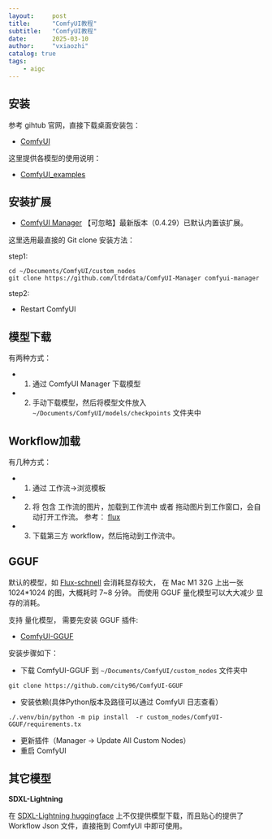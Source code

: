 ```yaml
---
layout:     post
title:      "ComfyUI教程"
subtitle:   "ComfyUI教程"
date:       2025-03-10
author:     "vxiaozhi"
catalog: true
tags:
    - aigc
---
```


## 安装

参考 gihtub 官网，直接下载桌面安装包：

- [ComfyUI](https://github.com/comfyanonymous/ComfyUI)

这里提供各模型的使用说明：

- [ComfyUI_examples](https://github.com/comfyanonymous/ComfyUI_examples)

## 安装扩展

- [ComfyUI Manager](https://github.com/ltdrdata/ComfyUI-Manager) 【可忽略】最新版本（0.4.29）已默认内置该扩展。

这里选用最直接的 Git clone 安装方法：

step1:

```
cd ~/Documents/ComfyUI/custom_nodes
git clone https://github.com/ltdrdata/ComfyUI-Manager comfyui-manager
```
step2:

- Restart ComfyUI

## 模型下载

有两种方式：

- 1. 通过 ComfyUI Manager 下载模型
- 2. 手动下载模型，然后将模型文件放入 `~/Documents/ComfyUI/models/checkpoints` 文件夹中


## Workflow加载

有几种方式：

- 1. 通过 工作流->浏览模板
- 2. 将 包含 工作流的图片，加载到工作流中 或者 拖动图片到工作窗口，会自动打开工作流。 参考： [flux](https://comfyanonymous.github.io/ComfyUI_examples/flux/)
- 3. 下载第三方 workflow，然后拖动到工作流中。

## GGUF

默认的模型，如 [Flux-schnell]() 会消耗显存较大， 在 Mac M1 32G 上出一张 1024*1024 的图，大概耗时 7~8 分钟。
而使用 GGUF 量化模型可以大大减少 显存的消耗。

支持 量化模型， 需要先安装 GGUF 插件:

- [ComfyUI-GGUF](https://github.com/city96/ComfyUI-GGUF)

安装步骤如下：

- 下载 ComfyUI-GGUF 到 `~/Documents/ComfyUI/custom_nodes` 文件夹中
```
git clone https://github.com/city96/ComfyUI-GGUF
```

- 安装依赖(具体Python版本及路径可以通过 ComfyUI 日志查看）

```
./.venv/bin/python -m pip install  -r custom_nodes/ComfyUI-GGUF/requirements.tx
```

- 更新插件（Manager -> Update All Custom Nodes）
- 重启 ComfyUI

## 其它模型

**SDXL-Lightning**

在 [SDXL-Lightning huggingface](https://huggingface.co/ByteDance/SDXL-Lightning) 上不仅提供模型下载，而且贴心的提供了 Workflow Json 文件，直接拖到 ComfyUI 中即可使用。
